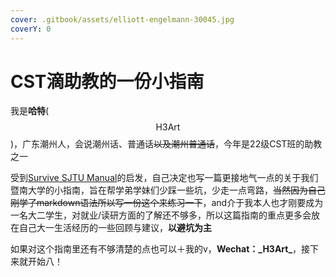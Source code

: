```yaml
---
cover: .gitbook/assets/elliott-engelmann-30045.jpg
coverY: 0
---
```


# CST滴助教的一份小指南

我是**哈特**($$\mathrm{H3Art}$$)，广东潮州人，会说潮州话、普通话~~以及潮州普通话~~，今年是22级CST班的助教之一

受到[Survive SJTU Manual](https://survivesjtu.gitbook.io/survivesjtumanual/)的启发，自己决定也写一篇更接地气一点的关于我们暨南大学的小指南，旨在帮学弟学妹们少踩一些坑，少走一点弯路，~~当然因为自己刚学了markdown语法所以写一份这个来练习一下~~，and介于我本人也才刚要成为一名大二学生，对就业/读研方面的了解还不够多，所以这篇指南的重点更多会放在自己大一生活经历的一些回顾与建议，**以避坑为主**

如果对这个指南里还有不够清楚的点也可以＋我的v，**Wechat：\_H3Art\_**，接下来就开始八！
